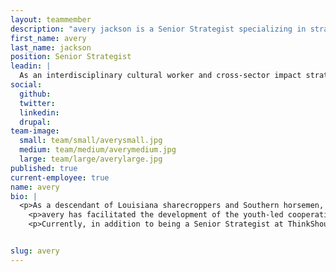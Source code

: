 ```yaml
---
layout: teammember
description: "avery jackson is a Senior Strategist specializing in strategy and brand work at ThinkShout, a full service digital agency and B-Corp that specializes in nonprofit tech, digital strategy, website development, accessible design, and brand work."
first_name: avery
last_name: jackson
position: Senior Strategist
leadin: | 
  As an interdisciplinary cultural worker and cross-sector impact strategist, avery’s commitment to exploring alternative systems of design, economy and relationship has years of demonstration.  
social:
  github:
  twitter: 
  linkedin: 
  drupal:
team-image:
  small: team/small/averysmall.jpg
  medium: team/medium/averymedium.jpg
  large: team/large/averylarge.jpg
published: true
current-employee: true
name: avery
bio: |
  <p>As a descendant of Louisiana sharecroppers and Southern horsemen, avery's work continues a legacy of leading from the land and the herd. Raised in Des Moines, Iowa as a grandchild of the Great Migration, avery holds sacred the preservation of storytelling methodology as a cultural technology. avery has an academic research background in the state-sanctioned and economic violence of the American judicial system and the cultural responses it generates.
  	<p>avery has facilitated the development of the youth-led cooperatively-owned social enterprise that used grassroots organizing to challenge municipal systems of extraction, ATLisREADY. They’ve used their land-based practice to illuminate the intersections of environmental justice and racial equity with organizations like the Partnership for Southern Equity. Their ability to tell the story of resource has made them a critical asset in philanthropy—which eventually led avery to partner with the Southern Partners Fund to deepen their analysis on Southern-centered strategy by providing technical and financial assistance to Southern rural grassroots organizations. Fundraising for collective power is a core component of avery’s experience.  
    <p>Currently, in addition to being a Senior Strategist at ThinkShout, avery engages in storytelling and impact strategy work to preserve Black Southern Farms and Land-bases. avery strategically advises innovative models for impact ventures like Gangstas to Growers, an urban agribusiness training program funded by Sweet Sol Hot Sauce. They have also worked with farmer collectives like the Southeastern African American Farmer’s Organic Network (SAAFON) to leverage content, narrative and innovation to realize the visions of Southern farmers.


slug: avery
---
```

